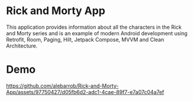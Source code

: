 # Rick and Morty App

This application provides information about all the characters in the Rick and Morty series and is an example of modern Android development using Retrofit, Room, Paging, Hilt, Jetpack Compose, MVVM and Clean Architecture.

# Demo

https://github.com/alebarrob/Rick-and-Morty-App/assets/97750427/d05fb6d2-adc1-4cae-89f7-e7a07c04a7ef
